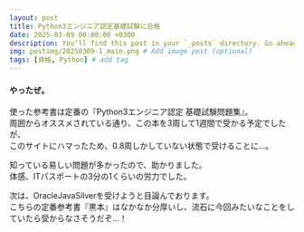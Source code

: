 ```yaml
---
layout: post
title: Python3エンジニア認定基礎試験に合格
date: 2025-03-09 00:00:00 +0300
description: You’ll find this post in your `_posts` directory. Go ahead and edit it and re-build the site to see your changes. # Add post description (optional)
img: postimg/20250309-1_main.png # Add image post (optional)
tags: [資格, Python] # add tag
---
```

#### やったぜ。

使った参考書は定番の『Python3エンジニア認定 基礎試験問題集』。<br>
周囲からオススメされている通り、この本を3周して1週間で受かる予定でしたが、<br>
このサイトにハマったため、0.8周しかしていない状態で受けることに…。

知っている易しい問題が多かったので、助かりました。<br>
体感、ITパスポートの3分の1くらいの労力でした。<br>

次は、OracleJavaSilverを受けようと目論んでおります。<br>
こちらの定番参考書『黒本』はなかなか分厚いし、流石に今回みたいなことをしていたら受からなさそうだぞ…！<br>